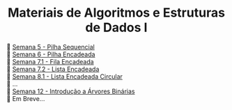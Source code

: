 <h1 align="center"> Materiais de Algoritmos e Estruturas de Dados I </h1>

🔹 [Semana 5 - Pilha Sequencial](./Semana%2005%20-%20Pilha%20Sequencial)
<br>🔹 [Semana 6 - Pilha Encadeada](./Semana%2006%20-%20Pilha%20Encadeada)
<br>🔹 [Semana 7.1 - Fila Encadeada](./Semana%2007.1%20-%20Fila%20Encadeada)
<br>🔹 [Semana 7.2 - Lista Encadeada](./Semana%2007.2%20-%20Lista%20Encadeada)
<br>🔹 [Semana 8.1 - Lista Encadeada Circular](./Semana%2008.1%20-%20Lista%20Encadeada%20Circular)
<br>🔹 ...
<br>🔹 [Semana 12 - Introdução a Árvores Binárias](./Semana%2012%20-%20Introdução%20a%20Árvores%20Binárias)
<br>🔹 Em Breve...
